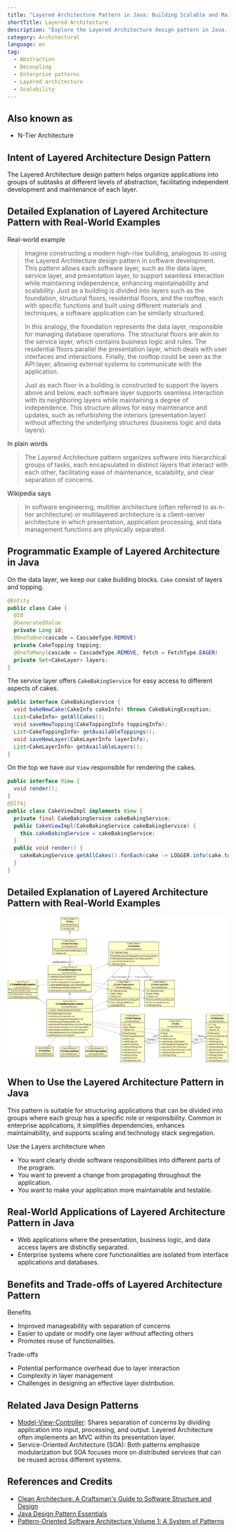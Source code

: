 ```yaml
---
title: "Layered Architecture Pattern in Java: Building Scalable and Maintainable Applications"
shortTitle: Layered Architecture
description: "Explore the Layered Architecture design pattern in Java. Learn its benefits, real-world examples, use cases, and how it enhances maintainability and scalability in enterprise applications."
category: Architectural
language: en
tag:
  - Abstraction
  - Decoupling
  - Enterprise patterns
  - Layered architecture
  - Scalability
---
```


## Also known as

* N-Tier Architecture

## Intent of Layered Architecture Design Pattern

The Layered Architecture design pattern helps organize applications into groups of subtasks at different levels of abstraction, facilitating independent development and maintenance of each layer.

## Detailed Explanation of Layered Architecture Pattern with Real-World Examples

Real-world example

> Imagine constructing a modern high-rise building, analogous to using the Layered Architecture design pattern in software development. This pattern allows each software layer, such as the data layer, service layer, and presentation layer, to support seamless interaction while maintaining independence, enhancing maintainability and scalability. Just as a building is divided into layers such as the foundation, structural floors, residential floors, and the rooftop, each with specific functions and built using different materials and techniques, a software application can be similarly structured.
> 
> In this analogy, the foundation represents the data layer, responsible for managing database operations. The structural floors are akin to the service layer, which contains business logic and rules. The residential floors parallel the presentation layer, which deals with user interfaces and interactions. Finally, the rooftop could be seen as the API layer, allowing external systems to communicate with the application. 
> 
> Just as each floor in a building is constructed to support the layers above and below, each software layer supports seamless interaction with its neighboring layers while maintaining a degree of independence. This structure allows for easy maintenance and updates, such as refurbishing the interiors (presentation layer) without affecting the underlying structures (business logic and data layers).

In plain words

> The Layered Architecture pattern organizes software into hierarchical groups of tasks, each encapsulated in distinct layers that interact with each other, facilitating ease of maintenance, scalability, and clear separation of concerns.

Wikipedia says

> In software engineering, multitier architecture (often referred to as n-tier architecture) or multilayered architecture is a client–server architecture in which presentation, application processing, and data management functions are physically separated.

## Programmatic Example of Layered Architecture in Java

On the data layer, we keep our cake building blocks. `Cake` consist of layers and topping.

```java
@Entity
public class Cake {
  @Id
  @GeneratedValue
  private Long id;
  @OneToOne(cascade = CascadeType.REMOVE)
  private CakeTopping topping;
  @OneToMany(cascade = CascadeType.REMOVE, fetch = FetchType.EAGER)
  private Set<CakeLayer> layers;
}
```

The service layer offers `CakeBakingService` for easy access to different aspects of cakes.

```java
public interface CakeBakingService {
  void bakeNewCake(CakeInfo cakeInfo) throws CakeBakingException;
  List<CakeInfo> getAllCakes();
  void saveNewTopping(CakeToppingInfo toppingInfo);
  List<CakeToppingInfo> getAvailableToppings();
  void saveNewLayer(CakeLayerInfo layerInfo);
  List<CakeLayerInfo> getAvailableLayers();
}
```

On the top we have our `View` responsible for rendering the cakes.

```java
public interface View {
  void render();
}
@Slf4j
public class CakeViewImpl implements View {
  private final CakeBakingService cakeBakingService;
  public CakeViewImpl(CakeBakingService cakeBakingService) {
    this.cakeBakingService = cakeBakingService;
  }
  public void render() {
    cakeBakingService.getAllCakes().forEach(cake -> LOGGER.info(cake.toString()));
  }
}
```

## Detailed Explanation of Layered Architecture Pattern with Real-World Examples

![Layered Architecture](./etc/layers.png "Layered Architecture")

## When to Use the Layered Architecture Pattern in Java

This pattern is suitable for structuring applications that can be divided into groups where each group has a specific role or responsibility. Common in enterprise applications, it simplifies dependencies, enhances maintainability, and supports scaling and technology stack segregation.

Use the Layers architecture when

* You want clearly divide software responsibilities into different parts of the program.
* You want to prevent a change from propagating throughout the application.
* You want to make your application more maintainable and testable.

## Real-World Applications of Layered Architecture Pattern in Java

* Web applications where the presentation, business logic, and data access layers are distinctly separated.
* Enterprise systems where core functionalities are isolated from interface applications and databases.

## Benefits and Trade-offs of Layered Architecture Pattern

Benefits

* Improved manageability with separation of concerns
* Easier to update or modify one layer without affecting others
* Promotes reuse of functionalities.

Trade-offs

* Potential performance overhead due to layer interaction
* Complexity in layer management
* Challenges in designing an effective layer distribution.

## Related Java Design Patterns

* [Model-View-Controller](https://java-design-patterns.com/patterns/model-view-controller/): Shares separation of concerns by dividing application into input, processing, and output. Layered Architecture often implements an MVC within its presentation layer.
* Service-Oriented Architecture (SOA): Both patterns emphasize modularization but SOA focuses more on distributed services that can be reused across different systems.

## References and Credits

* [Clean Architecture: A Craftsman's Guide to Software Structure and Design](https://amzn.to/3UoKkaR)
* [Java Design Pattern Essentials](https://amzn.to/4drLhHU)
* [Pattern-Oriented Software Architecture Volume 1: A System of Patterns](https://amzn.to/3xZ1ELU)
